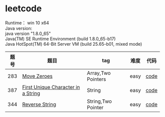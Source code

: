 # leetcode

Runtime：
win 10 x64 </br>
Java version:</br>
java version "1.8.0_65"</br>
Java(TM) SE Runtime Environment (build 1.8.0_65-b17)</br>
Java HotSpot(TM) 64-Bit Server VM (build 25.65-b01, mixed mode)</br>

|题号|题目|tag|难度|代码|
|------|-------|------|------|------|
|283|[Move Zeroes](https://leetcode.com/problems/move-zeroes/)|Array,Two Pointers|easy|[code](https://github.com/Lt-grint/leetcode/blob/master/java/283%20Move%20Zeroes/Solution.java)|
|387|[First Unique Character in a String](https://leetcode.com/problems/first-unique-character-in-a-string/)|String|easy|[code](https://github.com/Lt-grint/leetcode/blob/master/java/387%20First%20Unique%20Character/Solution.java)|
|344|[Reverse String](https://leetcode.com/problems/reverse-string/)|String,Two Pointer|easy|[code](https://github.com/Lt-grint/leetcode/blob/master/java/344%20Reverse%20String/Solution.java)|
